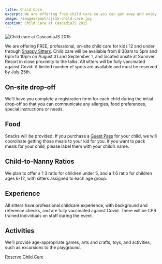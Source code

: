```yaml
---
title: Child Care
excerpt: We are offering free child care so you can get away and enjoy the fun!
image: /images/past/cjs15-child-care.jpg
caption: Child Care at CascadiaJS 2015
---
```

![Child care at CascadiaJS 2015](/images/past/cjs15-child-care.jpg)

We are offering FREE, professional, on-site child care for kids 12 and under through [Snappy Sitters](https://snappysitters.com). Child care will be available from 8:30am to 5pm and 6pm to 10pm on August 31 and September 1, and located onsite at Sunriver Resort in close proximity to the talks. All sitters will be fully vaccinated against Covid. A limited number of spots are available and must be reserved by <span class="highlight warning">July 25th</span>. 

## On-site drop-off

We’ll have you complete a registration form for each child during the initial drop-off so that you can communicate any allergies, food preferences, special instructions or needs. 

## Food

Snacks will be provided. If you purchase a [Guest Pass](/conference/attend#bringing-guests) for your child, we will coordinate getting those meals to your kid for you. If you want to pack meals for your child, please label them with your child’s name. 

## Child-to-Nanny Ratios

We plan to offer a 1:3 ratio for children under 5, and a 1:6 ratio for children ages 6-12, with sitters assigned to each age group.

## Experience

All sitters have professional childcare experience, with background and reference checks, and are fully vaccinated against Covid. There will be CPR trained individuals on staff during the event.

## Activities

We’ll provide age-appropriate games, arts and crafts, toys, and activities, such as excursions to the playground.

<div class="cta"><a target="_blank" href="https://airtable.com/shr3Qkxif4K3FIBJO">Reserve Child Care</a></div>